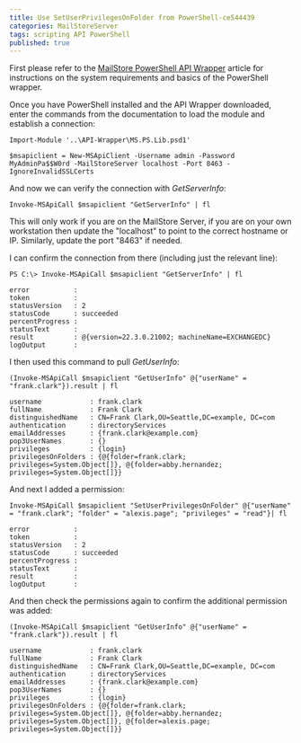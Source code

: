 ```yaml
---
title: Use SetUserPrivilegesOnFolder from PowerShell-ce544439
categories: MailStoreServer
tags: scripting API PowerShell
published: true
--- 
```

First please refer to the [MailStore PowerShell API Wrapper](https://help.mailstore.com/en/server/PowerShell_API_Wrapper_Tutorial) article for instructions on the system requirements and basics of the PowerShell wrapper.

Once you have PowerShell installed and the API Wrapper downloaded, enter the commands from the documentation to load the module and establish a connection:

```Import-Module '..\API-Wrapper\MS.PS.Lib.psd1'```  

```$msapiclient = New-MSApiClient -Username admin -Password MyAdminPa$$W0rd -MailStoreServer localhost -Port 8463 -IgnoreInvalidSSLCerts```  


And now we can verify the connection with _GetServerInfo_:

```Invoke-MSApiCall $msapiclient "GetServerInfo" | fl```  

This will only work if you are on the MailStore Server, if you are on your own workstation then update the "localhost" to point to the correct hostname or IP. Similarly, update the port "8463" if needed.

I can confirm the connection from there (including just the relevant line):

```PS C:\> Invoke-MSApiCall $msapiclient "GetServerInfo" | fl```

```
error           :
token           :
statusVersion   : 2
statusCode      : succeeded
percentProgress :
statusText      :
result          : @{version=22.3.0.21002; machineName=EXCHANGEDC}
logOutput       :
```


I then used this command to pull _GetUserInfo_: 

```(Invoke-MSApiCall $msapiclient "GetUserInfo" @{"userName" = "frank.clark"}).result | fl```

```
username            : frank.clark
fullName            : Frank Clark
distinguishedName   : CN=Frank Clark,OU=Seattle,DC=example, DC=com
authentication      : directoryServices
emailAddresses      : {frank.clark@example.com}
pop3UserNames       : {}
privileges          : {login}
privilegesOnFolders : {@{folder=frank.clark; privileges=System.Object[]}, @{folder=abby.hernandez; privileges=System.Object[]}}
```

And next I added a permission: 

```Invoke-MSApiCall $msapiclient "SetUserPrivilegesOnFolder" @{"userName" = "frank.clark"; "folder" = "alexis.page"; "privileges" = "read"}| fl```


```
error           :
token           :
statusVersion   : 2
statusCode      : succeeded
percentProgress :
statusText      :
result          :
logOutput       :
```

And then check the permissions again to confirm the additional permission was added:

```(Invoke-MSApiCall $msapiclient "GetUserInfo" @{"userName" = "frank.clark"}).result | fl```

```
username            : frank.clark
fullName            : Frank Clark
distinguishedName   : CN=Frank Clark,OU=Seattle,DC=example, DC=com
authentication      : directoryServices
emailAddresses      : {frank.clark@example.com}
pop3UserNames       : {}
privileges          : {login}
privilegesOnFolders : {@{folder=frank.clark; privileges=System.Object[]}, @{folder=abby.hernandez; privileges=System.Object[]}, @{folder=alexis.page; privileges=System.Object[]}}
```